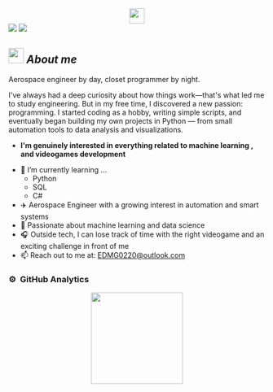 <div align="center">
  <img src="https://raw.githubusercontent.com/DanMG20/DanMG20/main/text3.gif" height="30">
</div>
<a href="https://github.com/404"><img src="https://user-images.githubusercontent.com/73097560/115834477-dbab4500-a447-11eb-908a-139a6edaec5c.gif"></a>

<img src="https://github.com/sourabmaity/sourabmaity/blob/main/header_.png" >

## <img src="https://media.giphy.com/media/ObNTw8Uzwy6KQ/giphy.gif" width="30px">&nbsp;***About me***


Aerospace engineer by day, closet programmer by night.

I've always had a deep curiosity about how things work—that's what led me to study engineering. But in my free time, I discovered a new passion: programming. I started coding as a hobby, writing simple scripts, and eventually began building my own projects in Python — from small automation tools to data analysis and visualizations.


* **I'm genuinely interested in everything related to machine learning , and videogames development**
- 🌱 I’m currently learning ...
  - Python 
  - SQL
  - C#
- ✈️ Aerospace Engineer with a growing interest in automation and smart systems  
- 🧠 Passionate about machine learning and data science  
- 🎧 Outside tech, I can lose track of time with the right videogame and an exciting challenge in front of me
- 📫 Reach out to me at: <a href="EDMG0220@outlook.com">EDMG0220@outlook.com</a>


### ⚙️ &nbsp;GitHub Analytics

<p align="center">
<a href="https://github.com/DanMG20">
  <img height="180em" src="https://github-readme-stats-eight-theta.vercel.app/api?username=DanMG20&show_icons=true&theme=algolia&include_all_commits=true&count_private=true"/>
</a>
</p>


